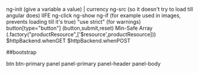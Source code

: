 ng-init (give a variable a value)
| currency
ng-src (so it doesn't try to load till angular does)
IIFE
ng-click
ng-show
ng-if (for example used in images, prevents loading till it's true)
"use strict" (for warnings)
button[type="button"] (button,submit,reset)
Min-Safe Array (.factory("productResource",['$resource',productResource]))
$httpBackend.whenGET
$httpBackend.whenPOST

##bootstrap

btn btn-primary
panel panel-primary
    panel-header
    panel-body

